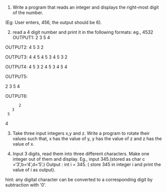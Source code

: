 1) Write a program that reads an integer and displays the right-most digit of the number.

(Eg: User enters, 456, the output should be 6).

2) read a 4 digit number and print it in the following formats:
eg., 4532
OUTPUT1:
2
3
5
4

OUTPUT2:
4
5
3
2


OUTPUT3: 
4
4 5
4 5 3
4 5 3 2


OUTPUT4:
4 5 3 2
4 5 3
4 5
4

OUTPUT5:

2 3 5 4  


OUTPUT6:

          2
       3
     5
  4

3) Take three input integers x,y and z. Write a program to rotate their values such that, x has the value of y, y has the value of z and z has the value of x.

4) Input 3 digits, read them into three different characters. Make one integer out of them and display.
Eg., input 345.(stored as char c =‘3’,b=‘4’,d=‘5’.)
Output : int i = 345. ( store 345 in integer i and print the value of i as output).

hint: any digital character can be converted to a corresponding digit by subtraction with '0'.

